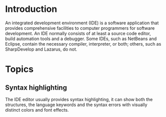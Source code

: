 # Introduction
An integrated development environment (IDE) is a software application that provides comprehensive facilities to computer programmers for software development. An IDE normally consists of at least a source code editor, build automation tools and a debugger. Some IDEs, such as NetBeans and Eclipse, contain the necessary compiler, interpreter, or both; others, such as SharpDevelop and Lazarus, do not.

# Topics
## Syntax highlighting
The IDE editor usually provides syntax highlighting, it can show both the structures, the language keywords and the syntax errors with visually distinct colors and font effects.